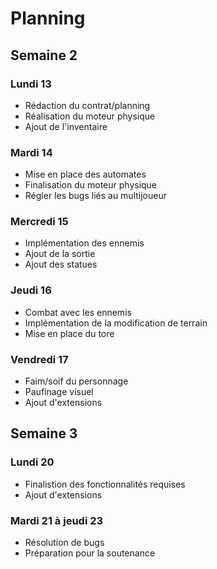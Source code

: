 
# Planning

## Semaine 2

### Lundi 13

* Rédaction du contrat/planning
* Réalisation du moteur physique
* Ajout de l'inventaire

### Mardi 14

* Mise en place des automates
* Finalisation du moteur physique
* Régler les bugs liés au multijoueur

### Mercredi 15

* Implémentation des ennemis
* Ajout de la sortie
* Ajout des statues

### Jeudi 16

* Combat avec les ennemis
* Implémentation de la modification de terrain
* Mise en place du tore

### Vendredi 17

* Faim/soif du personnage
* Paufinage visuel
* Ajout d'extensions

## Semaine 3

### Lundi 20

* Finalistion des fonctionnalités requises
* Ajout d'extensions

### Mardi 21 à jeudi 23

* Résolution de bugs
* Préparation pour la soutenance

